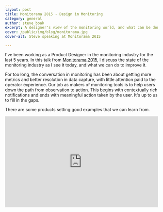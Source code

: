 ```yaml
---
layout: post
title: Monitorama 2015 - Design in Monitoring
category: general
author: steve_boak
excerpt: A designer's view of the monitoring world, and what can be done to improve it
cover: /public/img/blog/monitorama.jpg
cover-alt: Steve speaking at Monitorama 2015

---
```


I've been working as a Product Designer in the monitoring industry for the last 5 years. In this talk from <a href="http://monitorama.com/" target="_blank">Monitorama 2015</a>, I discuss the state of the monitoring industry as I see it today, and what we can do to improve it.

For too long, the conversation in monitoring has been about getting more metrics and better resolution in data capture, with little attention paid to the operator experience. Our job as makers of monitoring tools is to help users down the path from observation to action. This begins with contextually rich notifications and ends with meaningful action taken by the user. It's up to us to fill in the gaps.

There are some products setting good examples that we can learn from.

<iframe src="https://player.vimeo.com/video/131385892?portrait=0" width="100%" height="300" frameborder="0" webkitallowfullscreen mozallowfullscreen allowfullscreen></iframe>